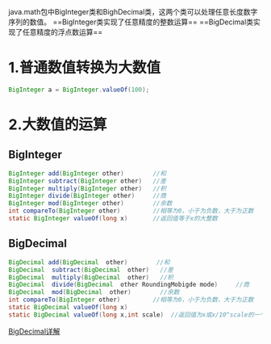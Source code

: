 java.math包中BigInteger类和BighDecimal类，这两个类可以处理任意长度数字序列的数值。
==BigInteger类实现了任意精度的整数运算==
==BigDecimal类实现了任意精度的浮点数运算==
# 1.普通数值转换为大数值
```java
BigInteger a = BigInteger.valueOf(100);
```

# 2.大数值的运算
## BigInteger
```java
BigInteger add(BigInteger other)        //和
BigInteger subtract(BigInteger other)   //差
BigInteger multiply(BigInteger other)   //积
BigInteger divide(BigInteger other)     //商
BigInteger mod(BigInteger other)        //余数
int compareTo(BigInteger other)         //相等为0，小于为负数，大于为正数
static BigInteger valueOf(long x)       //返回值等于x的大整数
```

## BigDecimal
```java
BigDecimal add(BigDecimal  other)        //和
BigDecimal  subtract(BigDecimal  other)   //差
BigDecimal  multiply(BigDecimal  other)   //积
BigDecimal  divide(BigDecimal  other RoundingMobigde mode)     //商
BigDecimal  mod(BigDecimal  other)        //余数
int compareTo(BigInteger other)         //相等为0，小于为负数，大于为正数
static BigDecimal valueOf(long x)       
static BigDecimal valueOf(long x,int scale)  //返回值为x或x/10^scale的一个大实数
```
[BigDecimal详解](https://blog.csdn.net/qq_35868412/article/details/89029288)